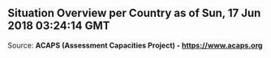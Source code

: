 ## Situation Overview per Country as of Sun, 17 Jun 2018 03:24:14 GMT

Source: **ACAPS (Assessment Capacities Project) - https://www.acaps.org**